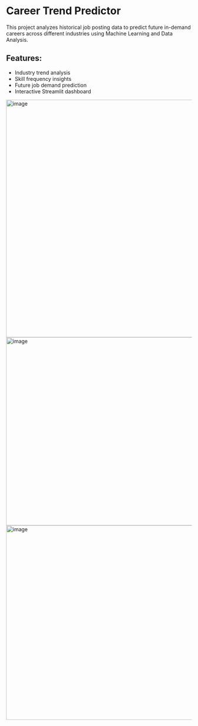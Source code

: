 # Career Trend Predictor

This project analyzes historical job posting data to predict future in-demand careers across different industries using Machine Learning and Data Analysis.

## Features:

- Industry trend analysis
- Skill frequency insights
- Future job demand prediction
- Interactive Streamlit dashboard


<img width="1867" height="644" alt="image" src="https://github.com/user-attachments/assets/3f90d149-0bb9-4bc5-9fb1-334bcc812e4e" />

<img width="1823" height="510" alt="image" src="https://github.com/user-attachments/assets/02cb97cf-9814-4d10-83fb-65c0164c9350" />

<img width="1828" height="527" alt="image" src="https://github.com/user-attachments/assets/c322ec30-166c-4174-81bf-036923bb018b" />



